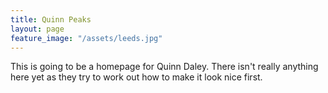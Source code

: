 ```yaml
---
title: Quinn Peaks
layout: page
feature_image: "/assets/leeds.jpg"
---
```


This is going to be a homepage for Quinn Daley. There isn't really anything here yet as they try to work out how to make it look nice first.
